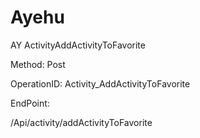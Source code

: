 #     Ayehu


AY ActivityAddActivityToFavorite

Method: Post

OperationID: Activity_AddActivityToFavorite

EndPoint:

/Api/activity/addActivityToFavorite
